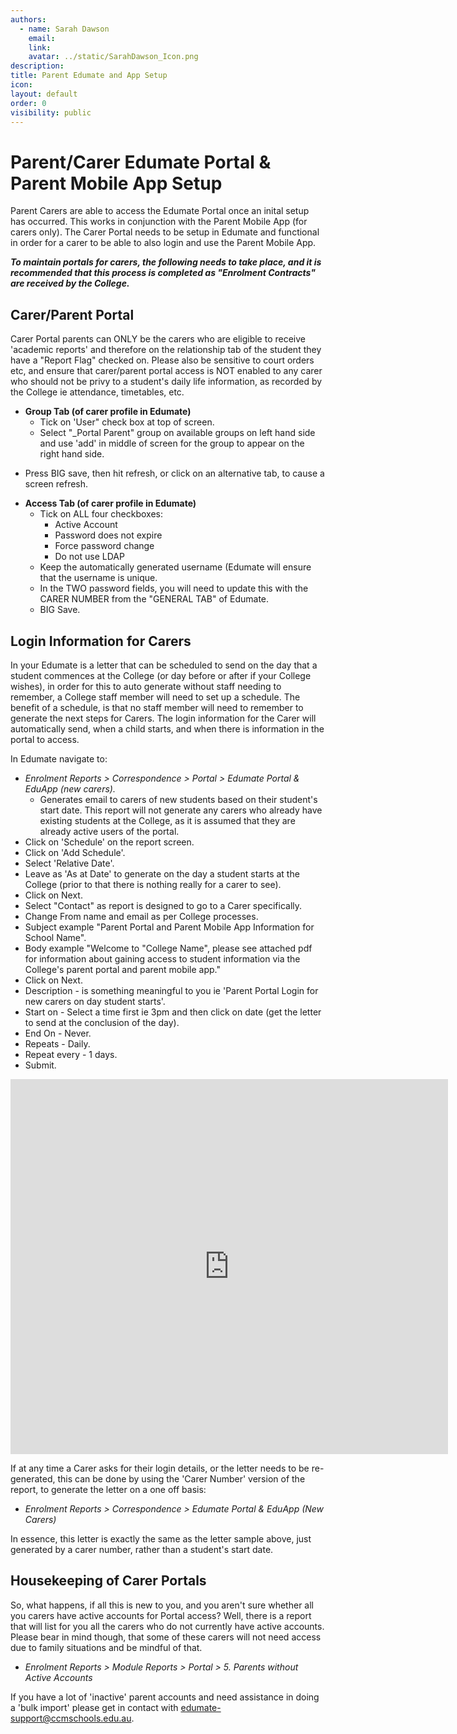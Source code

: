 ```yaml
---
authors:
  - name: Sarah Dawson
    email: 
    link: 
    avatar: ../static/SarahDawson_Icon.png
description: 
title: Parent Edumate and App Setup
icon: 
layout: default
order: 0
visibility: public
---
```

# Parent/Carer Edumate Portal & Parent Mobile App Setup

Parent Carers are able to access the Edumate Portal once an inital setup has occurred.  This works in conjunction with the Parent Mobile App (for carers only).  The Carer Portal needs to be setup in Edumate and functional in order for a carer to be able to also login and use the Parent Mobile App.

***To maintain portals for carers, the following needs to take place, and it is recommended that this process is completed as "Enrolment Contracts" are received by the College.***

## Carer/Parent Portal

Carer Portal parents can ONLY be the carers who are eligible to receive 'academic reports' and therefore on the relationship tab of the student they have a "Report Flag" checked on.  Please also be sensitive to court orders etc, and ensure that carer/parent portal access is NOT enabled to any carer who should not be privy to a student's daily life information, as recorded by the College ie attendance, timetables, etc.
- **Group Tab (of carer profile in Edumate)**
	+ Tick on 'User" check box at top of screen.
	+ Select "_Portal Parent" group on available groups on left hand side and use 'add' in middle of screen for the group to appear on the right hand side.
+ Press BIG save, then hit refresh, or click on an alternative tab, to cause a screen refresh.
- **Access Tab (of carer profile in Edumate)**
	+ Tick on ALL four checkboxes:
		* Active Account
		* Password does not expire
		* Force password change
		* Do not use LDAP
	+ Keep the automatically generated username (Edumate will ensure that the username is unique. 
	+ In the TWO password fields, you will need to update this with the CARER NUMBER from the "GENERAL TAB" of Edumate.
	+ BIG Save.

## Login Information for Carers

In your Edumate is a letter that can be scheduled to send on the day that a student commences at the College (or day before or after if your College wishes), in order for this to auto generate without staff needing to remember, a College staff member will need to set up a schedule.  The benefit of a schedule, is that no staff member will need to remember to generate the next steps for Carers.  The login information for the Carer will automatically send, when a child starts, and when there is information in the portal to access.

In Edumate navigate to:
- *Enrolment Reports > Correspondence > Portal > Edumate Portal & EduApp (new carers).*
	+ Generates email to carers of new students based on their student's start date.  This report will not generate any carers who already have existing students at the College, as it is assumed that they are already active users of the portal.
- Click on 'Schedule' on the report screen. 
- Click on 'Add Schedule'. 
- Select 'Relative Date'. 
- Leave as 'As at Date' to generate on the day a student starts at the College (prior to that there is nothing really for a carer to see).
- Click on Next.
- Select "Contact" as report is designed to go to a Carer specifically.
- Change From name and email as per College processes.
- Subject example "Parent Portal and Parent Mobile App Information for School Name".
- Body example "Welcome to "College Name", please see attached pdf for information about gaining access to student information via the College's parent portal and parent mobile app."
- Click on Next.
- Description - is something meaningful to you ie 'Parent Portal Login for new carers on day student starts'.
- Start on - Select a time first ie 3pm and then click on date (get the letter to send at the conclusion of the day).
- End On - Never.
- Repeats - Daily.
- Repeat every - 1 days.
- Submit.

<iframe width="700" height="600" frameborder="0" src="https://ccmschools.sharepoint.com/:b:/r/sites/CorporateSystems/Shared%20Documents/3747454_8515.pdf?csf=1&web=1&e=6LlTuS&amp;wdAr=1.7777777777777777"></iframe>

If at any time a Carer asks for their login details, or the letter needs to be re-generated, this can be done by using the 'Carer Number' version of the report, to generate the letter on a one off basis:
- *Enrolment Reports > Correspondence > Edumate Portal & EduApp (New Carers)*

In essence, this letter is exactly the same as the letter sample above, just generated by a carer number, rather than a student's start date.

## Housekeeping of Carer Portals

So, what happens, if all this is new to you, and you aren't sure whether all you carers have active accounts for Portal access?  Well, there is a report that will list for you all the carers who do not currently have active accounts.  Please bear in mind though, that some of these carers will not need access due to family situations and be mindful of that.
- *Enrolment Reports > Module Reports > Portal > 5. Parents without Active Accounts*

If you have a lot of 'inactive' parent accounts and need assistance in doing a 'bulk import' please get in contact with edumate-support@ccmschools.edu.au.